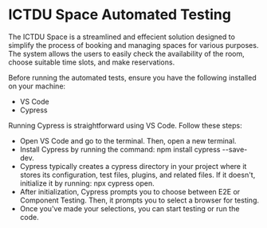 # ICTDU Space Automated Testing

The ICTDU Space is a streamlined and effecient solution designed to simplify the process of booking and managing spaces for various purposes. The system allows the users to easily check the availability of the room, choose suitable time slots, and make reservations.

Before running the automated tests, ensure you have the following installed on your machine:
- VS Code
- Cypress

Running Cypress is straightforward using VS Code. Follow these steps:

- Open VS Code and go to the terminal. Then, open a new terminal.
- Install Cypress by running the command: npm install cypress --save-dev.
- Cypress typically creates a cypress directory in your project where it stores its configuration, test files, plugins, and related files. If it doesn't, initialize it by running: npx cypress open.
- After initialization, Cypress prompts you to choose between E2E or Component Testing. Then, it prompts you to select a browser for testing.
- Once you've made your selections, you can start testing or run the code.

